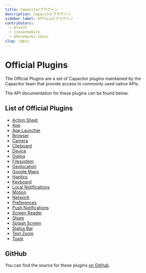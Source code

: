 ```yaml
---
title: Capacitorプラグイン
description: Capacitorプラグイン
sidebar_label: Officialプラグイン
contributors:
  - mlynch
  - jcesarmobile
  - ehorodyski-ionic
slug: /apis
---
```


# Official Plugins

The Official Plugins are a set of Capacitor plugins maintained by the Capacitor team that provide access to commonly used native APIs.

The API documentation for these plugins can be found below.

## List of Official Plugins

- [Action Sheet](/docs/apis/action-sheet)
- [App](/docs/apis/app)
- [App Launcher](/docs/apis/app-launcher)
- [Browser](/docs/apis/browser)
- [Camera](/docs/apis/camera)
- [Clipboard](/docs/apis/clipboard)
- [Device](/docs/apis/device)
- [Dialog](/docs/apis/dialog)
- [Filesystem](/docs/apis/filesystem)
- [Geolocation](/docs/apis/geolocation)
- [Google Maps](/docs/apis/google-maps)
- [Haptics](/docs/apis/haptics)
- [Keyboard](/docs/apis/keyboard)
- [Local Notifications](/docs/apis/local-notifications)
- [Motion](/docs/apis/motion)
- [Network](/docs/apis/network)
- [Preferences](/docs/apis/preferences)
- [Push Notifications](/docs/apis/push-notifications)
- [Screen Reader](/docs/apis/screen-reader)
- [Share](/docs/apis/share)
- [Splash Screen](/docs/apis/splash-screen)
- [Status Bar](/docs/apis/status-bar)
- [Text Zoom](/docs/apis/text-zoom)
- [Toast](/docs/apis/toast)

## GitHub

You can find the source for these plugins [on GitHub](https://github.com/ionic-team/capacitor-plugins).
